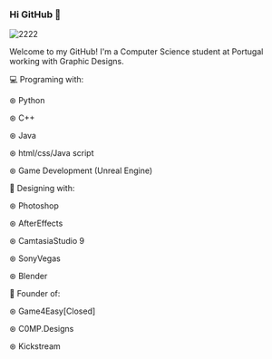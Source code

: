### Hi GitHub 👋

![2222](https://user-images.githubusercontent.com/82287232/153542883-f61e2f9f-eae1-4f8c-a8ea-e5022a2e7aef.png)

Welcome to my GitHub! I'm a Computer Science student at Portugal working with Graphic Designs.

💻 Programing with:

  ⊛ Python

  ⊛ C++
  
  ⊛ Java
  
  ⊛ html/css/Java script
  
  ⊛ Game Development (Unreal Engine)
  
  🎨 Designing with:

  ⊛ Photoshop
  
  ⊛ AfterEffects
  
  ⊛ CamtasiaStudio 9
  
  ⊛ SonyVegas
  
  ⊛ Blender
  
  🤵 Founder of:
  
  ⊛ Game4Easy[Closed]
  
  ⊛ C0MP.Designs
  
  ⊛ Kickstream
  
